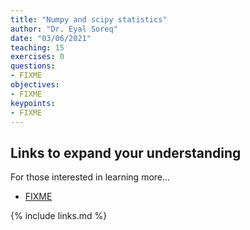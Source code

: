 ```yaml
---
title: "Numpy and scipy statistics"
author: "Dr. Eyal Soreq" 
date: "03/06/2021"
teaching: 15
exercises: 0
questions:
- FIXME
objectives:
- FIXME
keypoints:
- FIXME
---
```



## Links to expand your understanding 

For those interested in learning more...

- [FIXME](https://learn.datacamp.com/courses/conda-essentials)

{% include links.md %}